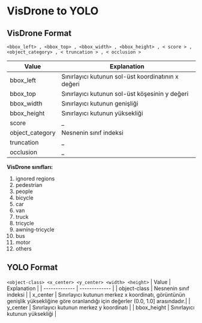 # VisDrone to YOLO

## VisDrone Format 

```<bbox_left> , <bbox_top> , <bbox_width> , <bbox_height> , < score > , <object_category> , < truncation > , < occlusion >```
 
| Value  | Explanation |
| ------------- | ------------- |
| bbox_left  | Sınırlayıcı kutunun sol-üst koordinatının x değeri |
| bbox_top  | Sınırlayıcı kutunun sol-üst köşesinin y değeri  |
| bbox_width  | Sınırlayıcı kutunun genişliği  |
| bbox_height  | Sınırlayıcı kutunun yüksekliği  |
| score | _ |
| object_category | Nesnenin sınıf indeksi | 
| truncation | _ |
| occlusion | _ |
  
**VisDrone sınıfları:** 
  1. ignored regions 
  2. pedestrian 
  3. people 
  4. bicycle 
  5. car
  6. van 
  7. truck  
  8. tricycle  
  9. awning-tricycle 
  10. bus 
  11. motor 
  12. others 
 
## YOLO Format 
```<object-class> <x_center> <y_center> <width> <height>```
| Value  | Explanation |
| ------------- | ------------- |
| object-class  | Nesnenin sınıf indeksi |
| x_center  | Sınırlayıcı kutunun merkez x koordinatı, görüntünün genişlik yüksekliğine göre oranlandığı için değerler (0.0, 1.0] arasındadır.|
| y_center  | Sınırlayıcı kutunun merkez y koordinatı  |
| bbox_height  | Sınırlayıcı kutunun yüksekliği  |
